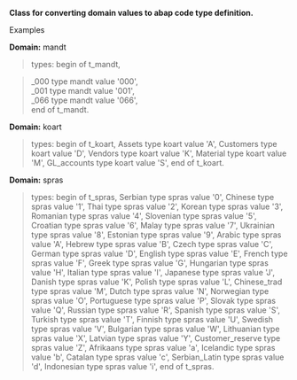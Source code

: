  **Class for converting domain values to abap code type definition.** 

Examples

**Domain:** mandt

>types: begin of t_mandt,

>  _000 type mandt value '000',  
>  _001 type mandt value '001',  
>  _066 type mandt value '066',  
>end of t_mandt.

**Domain:** koart
>types: begin of t_koart,
  Assets type koart value 'A',
  Customers type koart value 'D',
  Vendors type koart value 'K',
  Material type koart value 'M',
  GL_accounts type koart value 'S',
end of t_koart.

**Domain:** spras
>types: begin of t_spras,
  Serbian type spras value '0',
  Chinese type spras value '1',
  Thai type spras value '2',
  Korean type spras value '3',
  Romanian type spras value '4',
  Slovenian type spras value '5',
  Croatian type spras value '6',
  Malay type spras value '7',
  Ukrainian type spras value '8',
  Estonian type spras value '9',
  Arabic type spras value 'A',
  Hebrew type spras value 'B',
  Czech type spras value 'C',
  German type spras value 'D',
  English type spras value 'E',
  French type spras value 'F',
  Greek type spras value 'G',
  Hungarian type spras value 'H',
  Italian type spras value 'I',
  Japanese type spras value 'J',
  Danish type spras value 'K',
  Polish type spras value 'L',
  Chinese_trad type spras value 'M',
  Dutch type spras value 'N',
  Norwegian type spras value 'O',
  Portuguese type spras value 'P',
  Slovak type spras value 'Q',
  Russian type spras value 'R',
  Spanish type spras value 'S',
  Turkish type spras value 'T',
  Finnish type spras value 'U',
  Swedish type spras value 'V',
  Bulgarian type spras value 'W',
  Lithuanian type spras value 'X',
  Latvian type spras value 'Y',
  Customer_reserve type spras value 'Z',
  Afrikaans type spras value 'a',
  Icelandic type spras value 'b',
  Catalan type spras value 'c',
  Serbian_Latin type spras value 'd',
  Indonesian type spras value 'i',
end of t_spras.
